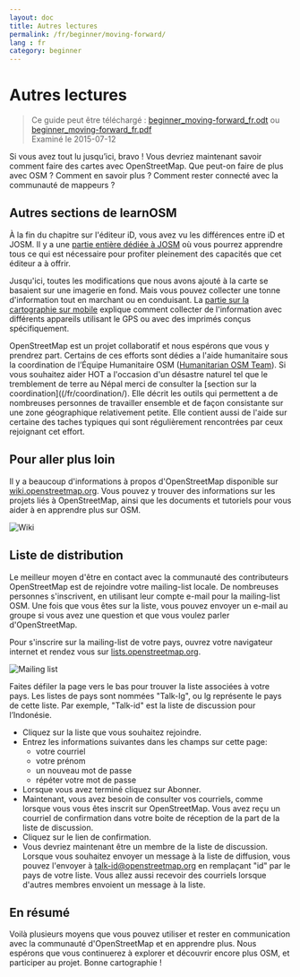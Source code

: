 ```yaml
---
layout: doc
title: Autres lectures
permalink: /fr/beginner/moving-forward/
lang : fr
category: beginner
---
```


Autres lectures
===============

> Ce guide peut être téléchargé : [beginner_moving-forward_fr.odt](/files/beginner_moving-forward_fr.odt) ou [beginner_moving-forward_fr.pdf](/files/beginner_moving-forward_fr.pdf)  
> Examiné le 2015-07-12  

Si vous avez tout lu jusqu’ici, bravo ! Vous devriez maintenant savoir comment faire des cartes avec OpenStreetMap. Que peut-on faire de plus avec OSM ? Comment en savoir plus ? Comment rester connecté avec la communauté de mappeurs ?  

Autres sections de learnOSM
---------------------------

À la fin du chapitre sur l'éditeur iD, vous avez vu les différences entre iD et JOSM. Il y a une [partie entière dédiée à JOSM](/fr/josm/) où vous pourrez apprendre tous ce qui est nécessaire pour profiter pleinement des capacités que cet éditeur a à offrir.  

Jusqu'ici, toutes les modifications que nous avons ajouté à la carte se basaient sur une imagerie en fond. Mais vous pouvez collecter une tonne d'information tout en marchant ou en conduisant. La [partie sur la cartographie sur mobile](/fr/mobile-mapping/) explique comment collecter de l'information avec différents appareils utilisant le GPS ou avec des imprimés conçus spécifiquement.   

OpenStreetMap est un projet collaboratif et nous espérons que vous y prendrez part. Certains de ces efforts sont dédies a l'aide humanitaire sous la coordination de l’Équipe Humanitaire OSM ([Humanitarian OSM Team](http://hotosm.org)). Si vous souhaitez aider HOT a l'occasion d'un désastre naturel tel que le tremblement de terre au Népal merci de consulter la [section sur la coordination]((/fr/coordination/). Elle décrit les outils qui permettent a de nombreuses personnes de travailler ensemble et de façon consistante sur une zone géographique relativement petite. Elle contient aussi de l'aide sur certaine des taches typiques qui sont régulièrement rencontrées par ceux rejoignant cet effort.  


Pour aller plus loin
----------

Il y a beaucoup d'informations à propos d'OpenStreetMap disponible sur [wiki.openstreetmap.org](http://wiki.openstreetmap.org/). Vous pouvez y trouver des informations sur les projets liés à OpenStreetMap, ainsi que les documents et tutoriels pour vous aider à en apprendre plus sur OSM.  

![Wiki][]

<!-- also more info on this site once it is prepared -->

Liste de distribution
------------

Le meilleur moyen d'être en contact avec la communauté des contributeurs OpenStreetMap est de rejoindre votre mailing-list locale. De nombreuses personnes s'inscrivent, en utilisant leur compte e-mail pour la mailing-list OSM. Une fois que vous êtes sur la liste, vous pouvez envoyer un e-mail au groupe si vous avez une question et que vous voulez parler d'OpenStreetMap.  

Pour s'inscrire sur la mailing-list de votre pays, ouvrez votre navigateur internet et rendez vous sur [lists.openstreetmap.org](http://lists.openstreetmap.org/).  

![Mailing list][]

Faites défiler la page vers le bas pour trouver la liste associées à votre pays. Les listes de pays sont nommées "Talk-lg", ou lg représente le pays de cette liste. Par exemple, "Talk-id" est la liste de discussion pour l’Indonésie.  

- Cliquez sur la liste que vous souhaitez rejoindre.  
- Entrez les informations suivantes dans les champs sur cette page:  
    + votre courriel  
    + votre prénom  
    + un nouveau mot de passe  
    + répéter votre mot de passe  
- Lorsque vous avez terminé cliquez sur Abonner.
- Maintenant, vous avez besoin de consulter vos courriels, comme lorsque vous vous êtes inscrit sur OpenStreetMap. Vous avez reçu un courriel de confirmation dans votre boite de réception de la part de la liste de discussion.  
- Cliquez sur le lien de confirmation.  
- Vous devriez maintenant être un membre de la liste de discussion.  
Lorsque vous souhaitez envoyer un message à la liste de diffusion, vous pouvez l'envoyer à [talk-id@openstreetmap.org](mailto:talk-id@openstreetmap.org) en remplaçant "id" par le pays de votre liste. Vous allez aussi recevoir des courriels lorsque d'autres membres envoient un message à la liste.  

<!-- maybe expand and put this back later
MapOSMatic
----------

Un de ces projets s'appelle MapOSMatic, vous pouvez y accéder via votre
navigateur internet à l'adresse [maposmatic.org](http://www.maposmatic.org/). C'est
un outil simple pour imprimer une carte du lieu de votre choix. Il va
automatiquement générer une carte, accompagnée d'une grille et d'un
index des lieux inclus dans la zone.

![MapOSMatic][]
-->


En résumé
-------

Voilà plusieurs moyens que vous pouvez utiliser et rester en communication avec la communauté d'OpenStreetMap et en apprendre plus. Nous espérons que vous continuerez à explorer et découvrir encore plus OSM, et participer au projet. Bonne cartographie !


[MapOSMatic]: /images/beginner/maposmatic-homepage.png
[Wiki]: /images/beginner/osm-wiki.png
[Mailing list]: /images/beginner/osm-mailing-lists.png